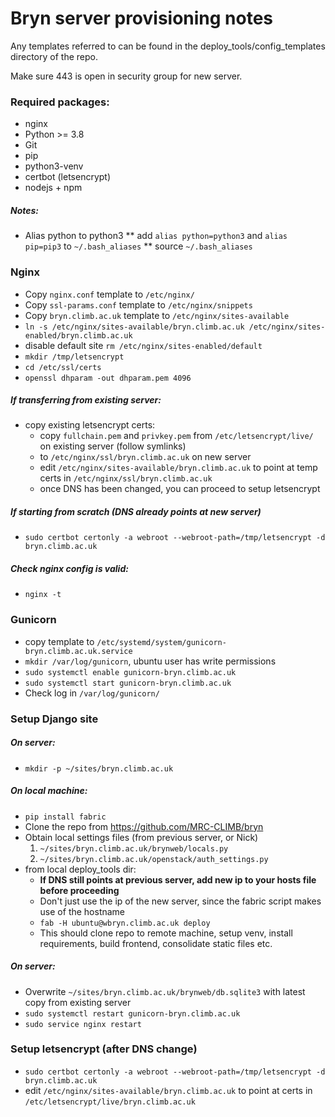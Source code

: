 # Bryn server provisioning notes

Any templates referred to can be found in the deploy_tools/config_templates directory of the repo.

Make sure 443 is open in security group for new server.

### Required packages:

- nginx
- Python >= 3.8
- Git
- pip
- python3-venv
- certbot (letsencrypt)
- nodejs + npm

##### Notes:

- Alias python to python3
  ** add `alias python=python3` and `alias pip=pip3` to `~/.bash_aliases`
  ** source `~/.bash_aliases`

### Nginx

- Copy `nginx.conf` template to `/etc/nginx/`
- Copy `ssl-params.conf` template to `/etc/nginx/snippets`
- Copy `bryn.climb.ac.uk` template to `/etc/nginx/sites-available`
- `ln -s /etc/nginx/sites-available/bryn.climb.ac.uk /etc/nginx/sites-enabled/bryn.climb.ac.uk`
- disable default site `rm /etc/nginx/sites-enabled/default`
- `mkdir /tmp/letsencrypt`
- `cd /etc/ssl/certs`
- `openssl dhparam -out dhparam.pem 4096`

##### If transferring from existing server:

- copy existing letsencrypt certs:
  - copy `fullchain.pem` and `privkey.pem` from `/etc/letsencrypt/live/` on existing server (follow symlinks)
  - to `/etc/nginx/ssl/bryn.climb.ac.uk` on new server
  - edit `/etc/nginx/sites-available/bryn.climb.ac.uk` to point at temp certs in `/etc/nginx/ssl/bryn.climb.ac.uk`
  - once DNS has been changed, you can proceed to setup letsencrypt

##### If starting from scratch (DNS already points at new server)

- `sudo certbot certonly -a webroot --webroot-path=/tmp/letsencrypt -d bryn.climb.ac.uk`

##### Check nginx config is valid:

- `nginx -t`

### Gunicorn

- copy template to `/etc/systemd/system/gunicorn-bryn.climb.ac.uk.service`
- `mkdir /var/log/gunicorn`, ubuntu user has write permissions
- `sudo systemctl enable gunicorn-bryn.climb.ac.uk`
- `sudo systemctl start gunicorn-bryn.climb.ac.uk`
- Check log in `/var/log/gunicorn/`

### Setup Django site

##### On server:

- `mkdir -p ~/sites/bryn.climb.ac.uk`

##### On local machine:

- `pip install fabric`
- Clone the repo from https://github.com/MRC-CLIMB/bryn
- Obtain local settings files (from previous server, or Nick)
  1. `~/sites/bryn.climb.ac.uk/brynweb/locals.py`
  2. `~/sites/bryn.climb.ac.uk/openstack/auth_settings.py`
- from local deploy_tools dir:
  - **If DNS still points at previous server, add new ip to your hosts file before proceeding**
  - Don't just use the ip of the new server, since the fabric script makes use of the hostname
  - `fab -H ubuntu@wbryn.climb.ac.uk deploy`
  - This should clone repo to remote machine, setup venv, install requirements, build frontend, consolidate static files etc.

##### On server:

- Overwrite `~/sites/bryn.climb.ac.uk/brynweb/db.sqlite3` with latest copy from existing server
- `sudo systemctl restart gunicorn-bryn.climb.ac.uk`
- `sudo service nginx restart`

### Setup letsencrypt (after DNS change)

- `sudo certbot certonly -a webroot --webroot-path=/tmp/letsencrypt -d bryn.climb.ac.uk`
- edit `/etc/nginx/sites-available/bryn.climb.ac.uk` to point at certs in `/etc/letsencrypt/live/bryn.climb.ac.uk`
